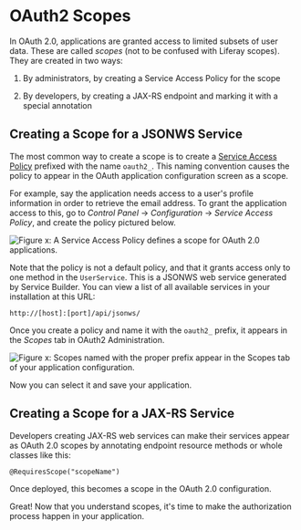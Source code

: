 # OAuth2 Scopes 

In OAuth 2.0, applications are granted access to limited subsets of user data.
These are called *scopes* (not to be confused with Liferay scopes). They are
created in two ways: 

1.  By administrators, by creating a Service Access Policy for the scope

2.  By developers, by creating a JAX-RS endpoint and marking it with a special
    annotation

## Creating a Scope for a JSONWS Service

The most common way to create a scope is to create a 
[Service Access Policy](/discover/deployment/-/knowledge_base/7-1/service-access-policies)
prefixed with the name `oauth2_`. This naming convention causes the policy to appear
in the OAuth application configuration screen as a scope. 

For example, say the application needs access to a user's profile information in
order to retrieve the email address. To grant the application access to this, go
to *Control Panel* &rarr; *Configuration* &rarr; *Service Access Policy*, and
create the policy pictured below. 

![Figure x: A Service Access Policy defines a scope for OAuth 2.0 applications.](../../images/oauth-service-access-policy.png)

Note that the policy is not a default policy, and that it grants access only to
one method in the `UserService`. This is a JSONWS web service generated by
Service Builder. You can view a list of all available services in your
installation at this URL: 

    http://[host]:[port]/api/jsonws/

Once you create a policy and name it with the `oauth2_` prefix, it appears in
the *Scopes* tab in OAuth2 Administration. 

![Figure x: Scopes named with the proper prefix appear in the Scopes tab of your application configuration.](../../images/oauth-scopes-tab.png)

Now you can select it and save your application. 

## Creating a Scope for a JAX-RS Service

Developers creating JAX-RS web services can make their services appear as OAuth
2.0 scopes by annotating endpoint resource methods or whole classes like this: 

    @RequiresScope("scopeName")

Once deployed, this becomes a scope in the OAuth 2.0 configuration. 

Great! Now that you understand scopes, it's time to make the authorization
process happen in your application. 
